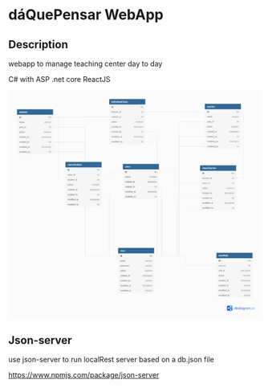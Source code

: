 # dáQuePensar WebApp

## Description

webapp to manage teaching center day to day 

C# with ASP .net core
ReactJS

![database schema](teachingCenter.png)


## Json-server
use json-server to run localRest server based on a db.json file

https://www.npmjs.com/package/json-server